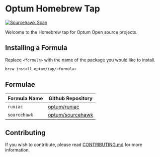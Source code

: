 # Optum Homebrew Tap

[![Sourcehawk Scan](https://github.com/optum/sourcehawk/workflows/Sourcehawk%20Scan/badge.svg)](https://github.com/optum/sourcehawk/actions) 

Welcome to the Homebrew tap for Optum Open source projects.


## Installing a Formula

Replace `<formula>` with the name of the package you would like to install.

```sh
brew install optum/tap/<formula>
```


## Formulae

| Formula Name | Github Repository |
| ------------ | ----------------- |
| `runiac`     | [optum/runiac](https://github.com/optum/runiac) |
| `sourcehawk` | [optum/sourcehawk](https://github.com/optum/sourcehawk) |


## Contributing
If you wish to contribute, please read [CONTRIBUTING.md](CONTRIBUTING.md) for more information.
